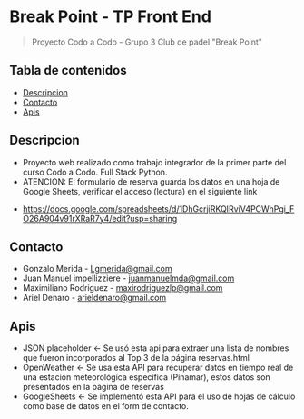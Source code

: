 # Break Point - TP Front End
> Proyecto Codo a Codo - Grupo 3
> Club de padel "Break Point"

## Tabla de contenidos
* [Descripcion](#descripcion)
* [Contacto](#contacto)
* [Apis](#apis)
<!-- * [License](#license) -->


## Descripcion
- Proyecto web realizado como trabajo integrador de la primer parte del curso Codo a Codo. Full Stack Python.
- ATENCION: El formulario de reserva guarda los datos en una hoja de Google Sheets, verificar el acceso (lectura) en el siguiente link
* https://docs.google.com/spreadsheets/d/1DhGcrjiRKQIRviV4PCWhPgi_FO26A904v91rXRaR7y4/edit?usp=sharing


## Contacto
* Gonzalo Merida - Lgmerida@gmail.com
* Juan Manuel impellizziere -   juanmanuelmda@gmail.com
* Maximiliano Rodriguez - maxirodriguezlp@gmail.com
* Ariel Denaro - arieldenaro@gmail.com

## Apis

* JSON placeholder <- Se usó esta api para extraer una lista de nombres que fueron incorporados al Top 3 de la página reservas.html
* OpenWeather <- Se usa esta API para recuperar datos en tiempo real de una estación meteorológica específica (Pinamar), estos datos son presentados en la página de reservas
* GoogleSheets <- Se implementó esta API para el uso de hojas de cálculo como base de datos en el form de contacto.
